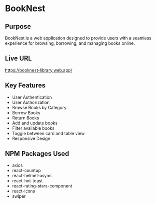 # BookNest

## Purpose

BookNest is a web application designed to provide users with a seamless experience for browsing, borrowing, and managing books online.

## Live URL

https://booknest-library.web.app/

## Key Features

- User Authentication
- User Authorization
- Browse Books by Category
- Borrow Books
- Return Books
- Add and update books
- Filter available books
- Toggle between card and table view
- Responsive Design

## NPM Packages Used

- axios
- react-countup
- react-helmet-async
- react-hot-toast
- react-rating-stars-component
- react-icons
- swiper
